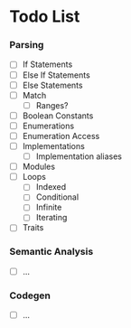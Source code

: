 # Todo List

### Parsing
* [ ] If Statements
* [ ] Else If Statements
* [ ] Else Statements
* [ ] Match
  * [ ] Ranges?
* [ ] Boolean Constants
* [ ] Enumerations
* [ ] Enumeration Access
* [ ] Implementations
  * [ ] Implementation aliases
* [ ] Modules
* [ ] Loops
  * [ ] Indexed
  * [ ] Conditional
  * [ ] Infinite
  * [ ] Iterating
* [ ] Traits

### Semantic Analysis
* [ ] ...

### Codegen
* [ ] ...
